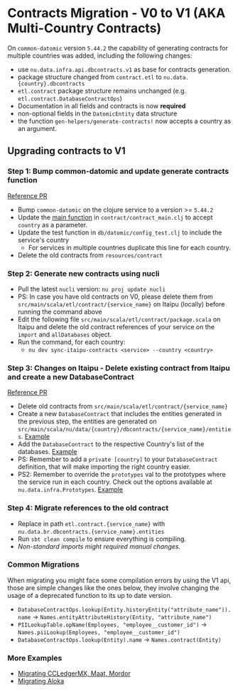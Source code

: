 # Contracts Migration - V0 to V1 (AKA Multi-Country Contracts)

On `common-datomic` version `5.44.2` the capability of generating contracts for multiple countries was added, including the following changes:

- use `nu.data.infra.api.dbcontracts.v1` as base for contracts generation.
- package structure changed from `contract.etl` to `nu.data.{country}.dbcontracts`
- `etl.contract` package structure remains unchanged (e.g. `etl.contract.DatabaseContractOps`)
- Documentation in all fields and contracts is now **required**
- non-optional fields in the `DatomicEntity` data structure
- the function `gen-helpers/generate-contracts!` now accepts a country as an argument.


## Upgrading contracts to V1

### Step 1: Bump common-datomic and update generate contracts function

[Reference PR][1]

- Bump `common-datomic` on the clojure service to a version >= `5.44.2`
- Update the [main function][2] in `contract/contract_main.clj` to accept `country` as a parameter.
- Update the test function in `db/datomic/config_test.clj` to include the service's country
  - For services in multiple countries duplicate this line for each country.
- Delete the old contracts from `resources/contract`

### Step 2: Generate new contracts using nucli
- Pull the latest `nucli` version: `nu proj update nucli`
- PS: In case you have old contracts on V0, please delete them from `src/main/scala/etl/contract/{service_name}` on Itaipu (locally) before running the command above
- Edit the following file `src/main/scala/etl/contract/package.scala` on Itaipu and delete the old contract references of your service on the `import` and `allDatabases` object.
- Run the command, for each country:
  - `nu dev sync-itaipu-contracts <service> --country <country>`

### Step 3: Changes on Itaipu - Delete existing contract from Itaipu and create a new DatabaseContract

[Reference PR][4]

- Delete old contracts from `src/main/scala/etl/contract/{service_name}`
- Create a new `DatabaseContract` that includes the entities generated in the previous step, the entities are generated on `src/main/scala/nu/data/{country}/dbcontracts/{service_name}/entities`. [Example][5]
- Add the `DatabaseContract` to the respective Country's list of the databases. [Example][6]
- PS: Remember to add a `private [country]` to your `DatabaseContract` definition, that will make importing the right country easier.
- PS2: Remember to override the `prototypes` val to the prototypes where the service run in each country. Check out the options available at `nu.data.infra.Prototypes`. [Example][7]

### Step 4: Migrate references to the old contract

- Replace in path `etl.contract.{service_name}` with `nu.data.br.dbcontracts.{service_name}.entities`
- Run `sbt clean compile` to ensure everything is compiling.
- *Non-standard imports might required manual changes.*


### Common Migrations

When migrating you might face some compilation errors by using the V1 api, those are simple changes like the ones below, they involve changing the usage of a deprecated function to its up to date version.

- `DatabaseContractOps.lookup(Entity.historyEntity("attribute_name")).name` -> `Names.entityAttributeHistory(Entity, "attribute_name")`
- `PIILookupTable.opName(Employees, "employee__customer_id")` -> `Names.piiLookup(Employees, "employee__customer_id")`
- `DatabaseContractOps.lookup(Entity).name` -> `Names.contract(Entity)`

### More Examples

- [Migrating CCLedgerMX, Maat, Mordor][8]
- [Migrating Aloka][9]



[1]: https://github.com/nubank/metapod/pull/365/files
[2]: https://github.com/nubank/metapod/pull/365/files#diff-75982a7c03f1fa94300796c6649430a4R6
[3]: https://github.com/nubank/metapod/pull/365/files#diff-925b3593e886902ddc596b82072b6c62R5
[4]: https://github.com/nubank/itaipu/pull/6299
[5]: https://github.com/nubank/itaipu/blob/master/src/main/scala/nu/data/mx/dbcontracts/aloka/Aloka.scala
[6]: https://github.com/nubank/itaipu/blob/master/src/main/scala/nu/data/mx/dbcontracts/V1.scala#L11
[7]: https://github.com/nubank/itaipu/pull/6483/files#diff-1f2479d5d9b07a1866c38d182c6b24a6R34
[8]: https://github.com/nubank/itaipu/pull/6483/
[9]: https://github.com/nubank/itaipu/pull/6481/
